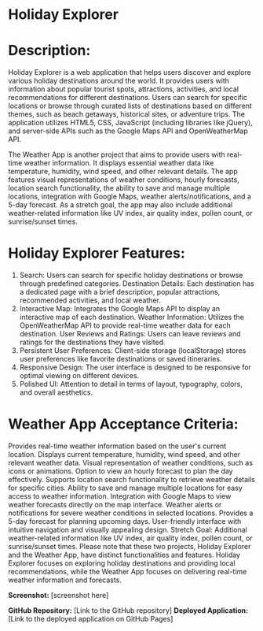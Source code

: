 # Holiday Explorer

# Description:
Holiday Explorer is a web application that helps users discover and explore various holiday destinations around the world. It provides users with information about popular tourist spots, attractions, activities, and local recommendations for different destinations. Users can search for specific locations or browse through curated lists of destinations based on different themes, such as beach getaways, historical sites, or adventure trips. The application utilizes HTML5, CSS, JavaScript (including libraries like jQuery), and server-side APIs such as the Google Maps API and OpenWeatherMap API.

The Weather App is another project that aims to provide users with real-time weather information. It displays essential weather data like temperature, humidity, wind speed, and other relevant details. The app features visual representations of weather conditions, hourly forecasts, location search functionality, the ability to save and manage multiple locations, integration with Google Maps, weather alerts/notifications, and a 5-day forecast. As a stretch goal, the app may also include additional weather-related information like UV index, air quality index, pollen count, or sunrise/sunset times.

# Holiday Explorer Features:

1. Search: Users can search for specific holiday destinations or browse through predefined categories.
Destination Details: Each destination has a dedicated page with a brief description, popular attractions, recommended activities, and local weather.
2. Interactive Map: Integrates the Google Maps API to display an interactive map of each destination.
Weather Information: Utilizes the OpenWeatherMap API to provide real-time weather data for each destination.
User Reviews and Ratings: Users can leave reviews and ratings for the destinations they have visited.
3. Persistent User Preferences: Client-side storage (localStorage) stores user preferences like favorite destinations or saved itineraries.
4. Responsive Design: The user interface is designed to be responsive for optimal viewing on different devices.
5. Polished UI: Attention to detail in terms of layout, typography, colors, and overall aesthetics.
# Weather App Acceptance Criteria:

Provides real-time weather information based on the user's current location.
Displays current temperature, humidity, wind speed, and other relevant weather data.
Visual representation of weather conditions, such as icons or animations.
Option to view an hourly forecast to plan the day effectively.
Supports location search functionality to retrieve weather details for specific cities.
Ability to save and manage multiple locations for easy access to weather information.
Integration with Google Maps to view weather forecasts directly on the map interface.
Weather alerts or notifications for severe weather conditions in selected locations.
Provides a 5-day forecast for planning upcoming days.
User-friendly interface with intuitive navigation and visually appealing design.
Stretch Goal: Additional weather-related information like UV index, air quality index, pollen count, or sunrise/sunset times.
Please note that these two projects, Holiday Explorer and the Weather App, have distinct functionalities and features. Holiday Explorer focuses on exploring holiday destinations and providing local recommendations, while the Weather App focuses on delivering real-time weather information and forecasts.

**Screenshot:**
[screenshot here]

**GitHub Repository:** [Link to the GitHub repository]
**Deployed Application:** [Link to the deployed application on GitHub Pages]

